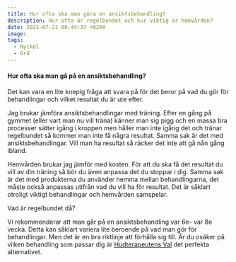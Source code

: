 ```yaml
---
title: Hur ofta ska man göra en ansiktsbehandling?
description: Hur ofta är regelbundet och hur viktig är hemvården?
date: 2021-07-21 08:44:37 +0200
image:
tags:
  - Nyckel
  - Ord
---
```

#### Hur ofta ska man g&aring; p&aring; en ansiktsbehandling?

Det kan vara en lite knepig fr&aring;ga att svara p&aring; för det beror p&aring; vad du gör för behandlingar och vilket resultat du är ute efter.

Jag brukar jämföra ansiktsbehandlingar med träning. Efter en g&aring;ng p&aring; gymmet (eller vart man nu vill träna) känner man sig pigg och en massa bra processer sätter ig&aring;ng i kroppen men h&aring;ller man inte ig&aring;ng det och tränar regelbundet s&aring; kommer man inte f&aring; n&aring;gra resultat. Samma sak är det med ansiktsbehandlingar. Vill man ha resultat s&aring; räcker det inte att g&aring; n&aring;n g&aring;ng ibland.&nbsp;

Hemv&aring;rden brukar jag jämför med kosten. För att du ska f&aring; det resultat du vill av din träning s&aring; bör du även anpassa det du stoppar i dig. Samma sak är det med produkterna du använder hemma mellan behandlingarna, det m&aring;ste ocks&aring; anpassas utifr&aring;n vad du vill ha för resultat. Det är s&aring;klart otroligt viktigt behandlingar och hemv&aring;rden samspelar.&nbsp;

Vad är regelbundet d&aring;?

Vi rekommenderar att man g&aring;r p&aring; en ansiktsbehandling var 6e- var 8e vecka. Detta kan s&aring;klart variera lite beroende p&aring; vad man gör för behandlingar. Men det är en bra riktlinje att förh&aring;lla sig till. Är du osäker p&aring; vilken behandling som passar dig är [Hudterapeutens Val](/hudterapeutens-val/) det perfekta alternativet.&nbsp;

&nbsp;

&nbsp;

&nbsp;

&nbsp;
